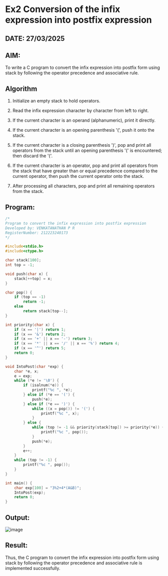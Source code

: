 # Ex2 Conversion of the infix expression into postfix expression
## DATE: 27/03/2025
## AIM:
To write a C program to convert the infix expression into postfix form using stack by following the operator precedence and associative rule.

## Algorithm
1. Initialize an empty stack to hold operators.

2. Read the infix expression character by character from left to right.

3. If the current character is an operand (alphanumeric), print it directly.

4. If the current character is an opening parenthesis '(', push it onto the stack.

5. If the current character is a closing parenthesis ')', pop and print all operators from the stack until an opening parenthesis '(' is encountered; then discard the '('.

6. If the current character is an operator, pop and print all operators from the stack that have greater than or equal precedence compared to the current operator, then push the current operator onto the stack.

7. After processing all characters, pop and print all remaining operators from the stack.


## Program:
```C
/*
Program to convert the infix expression into postfix expression
Developed by: VENKATANATHAN P R
RegisterNumber: 212223240173
*/

#include<stdio.h>
#include<ctype.h>

char stack[100];
int top = -1;

void push(char x) {
    stack[++top] = x;
}

char pop() {
    if (top == -1)
        return -1;
    else
        return stack[top--];
}

int priority(char x) {
    if (x == '|') return 1;
    if (x == '&') return 2;
    if (x == '+' || x == '-') return 3;
    if (x == '*' || x == '/' || x == '%') return 4;
    if (x == '^') return 5;
    return 0;
}

void IntoPost(char *exp) {
    char *e, x;
    e = exp;
    while (*e != '\0') {
        if (isalnum(*e)) {
            printf("%c ", *e);
        } else if (*e == '(') {
            push(*e);
        } else if (*e == ')') {
            while ((x = pop()) != '(') {
                printf("%c ", x);
            }
        } else {
            while (top != -1 && priority(stack[top]) >= priority(*e)) {
                printf("%c ", pop());
            }
            push(*e);
        }
        e++;
    }
    while (top != -1) {
        printf("%c ", pop());
    }
}

int main() {
    char exp[100] = "3%2+4*(A&B)";
    IntoPost(exp);
    return 0;
}

```

## Output:
![image](https://github.com/user-attachments/assets/6819b466-2b06-4ca0-bf6f-e995c1806b18)


## Result:
Thus, the C program to convert the infix expression into postfix form using stack by following the operator precedence and associative rule is implemented successfully.
